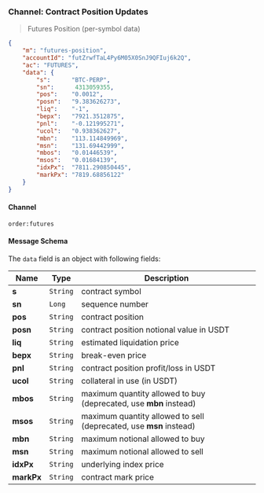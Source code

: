 ### Channel: Contract Position Updates

> Futures Position (per-symbol data)

```json
{
    "m": "futures-position",
    "accountId": "futZrwfTaL4Py6M05X0SnJ9QFIuj6k2Q",
    "ac": "FUTURES",
    "data": {
        "s":      "BTC-PERP",
        "sn":      4313059355,
        "pos":    "0.0012",
        "posn":   "9.383626273",
        "liq":    "-1",
        "bepx":   "7921.3512875",
        "pnl":    "-0.121995271",
        "ucol":   "0.938362627",
        "mbn":    "113.114849969",
        "msn":    "131.69442999",
        "mbos":   "0.01446539",
        "msos":   "0.01684139",
        "idxPx":  "7811.290850445",
        "markPx": "7819.68856122"
    }
}
```

#### Channel

`order:futures` 


#### Message Schema

The `data` field is an object with following fields: 

 Name      | Type      | Description
---------- | --------- | ----------------------------------------
**s**      | `String`  | contract symbol 
**sn**     | `Long`    | sequence number 
**pos**    | `String`  | contract position
**posn**   | `String`  | contract position notional value in USDT
**liq**    | `String`  | estimated liquidation price
**bepx**   | `String`  | break-even price
**pnl**    | `String`  | contract position profit/loss in USDT
**ucol**   | `String`  | collateral in use (in USDT)
**mbos**   | `String`  | maximum quantity allowed to buy (deprecated, use **mbn** instead)
**msos**   | `String`  | maximum quantity allowed to sell (deprecated, use **msn** instead)
**mbn**    | `String`  | maximum notional allowed to buy
**msn**    | `String`  | maximum notional allowed to sell
**idxPx**  | `String`  | underlying index price
**markPx** | `String`  | contract mark price
